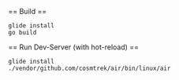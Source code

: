 == Build ==
```
glide install
go build
```

== Run Dev-Server (with hot-reload) ==
```
glide install
./vendor/github.com/cosmtrek/air/bin/linux/air
```
